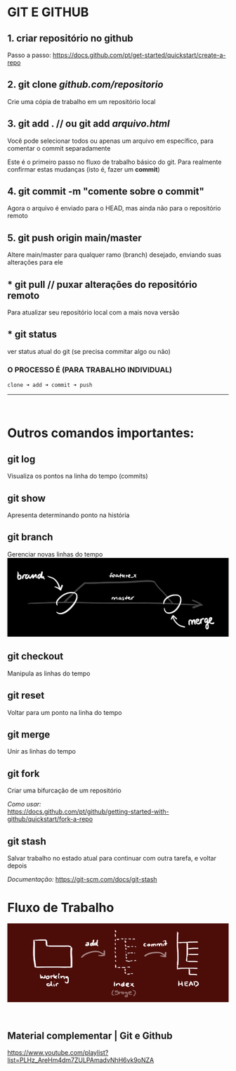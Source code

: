 # GIT E GITHUB


## 1. criar repositório no github
Passo a passo: https://docs.github.com/pt/get-started/quickstart/create-a-repo

## 2. git clone _github.com/repositorio_
Crie uma cópia de trabalho em um repositório local

## 3.	 git add .    // ou git add _arquivo.html_ 
Você pode selecionar todos ou apenas um arquivo em específico, para comentar o commit separadamente  

Este é o primeiro passo no fluxo de trabalho básico do git. Para realmente confirmar estas mudanças (isto é, fazer um **commit**)


## 4.	 git commit -m "comente sobre o commit"
Agora o arquivo é enviado para o HEAD, mas ainda não para o repositório remoto

## 5.	 git push origin main/master 
Altere main/master para qualquer ramo (branch) desejado, enviando suas alterações para ele

## *	 git pull // puxar alterações do repositório remoto
Para atualizar seu repositório local com a mais nova versão

## *	 git status 
ver status atual do git (se precisa commitar algo ou não)


### O PROCESSO É (PARA TRABALHO INDIVIDUAL)

    clone ➜ add ➜ commit ➜ push

---

<br>

# Outros comandos importantes:

    
## git log  
Visualiza os pontos na linha do tempo (commits)

## git show     
 Apresenta determinando ponto na história

## git branch   
 Gerenciar novas linhas do tempo  
 ![branches](/assets/branches.png "ramificações")
## git checkout 
 Manipula as linhas do tempo
## git reset    
 Voltar para um ponto na linha do tempo
## git merge    
 Unir as linhas do tempo

## git fork     
 Criar uma bifurcação de um repositório   

*Como usar:*  
https://docs.github.com/pt/github/getting-started-with-github/quickstart/fork-a-repo


## git stash    
 Salvar trabalho no estado atual para continuar com outra tarefa, e voltar depois  

*Documentação:* https://git-scm.com/docs/git-stash



# Fluxo de Trabalho
![fluxo de trabalho git]( /assets/trees.png "Trees")

<br>

## Material complementar | Git e Github  
https://www.youtube.com/playlist?list=PLHz_AreHm4dm7ZULPAmadvNhH6vk9oNZA
